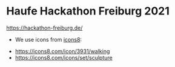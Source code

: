 # Haufe Hackathon Freiburg 2021
https://hackathon-freiburg.de/

* We use icons from [icons8](https://icons8.com):
- https://icons8.com/icon/3931/walking
- https://icons8.com/icons/set/sculpture
